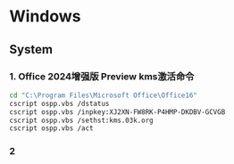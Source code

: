 # Windows

## System

### 1. Office 2024增强版 Preview kms激活命令

```bash
cd "C:\Program Files\Microsoft Office\Office16"
cscript ospp.vbs /dstatus
cscript ospp.vbs /inpkey:XJ2XN-FW8RK-P4HMP-DKDBV-GCVGB
cscript ospp.vbs /sethst:kms.03k.org
cscript ospp.vbs /act
```

### 2
